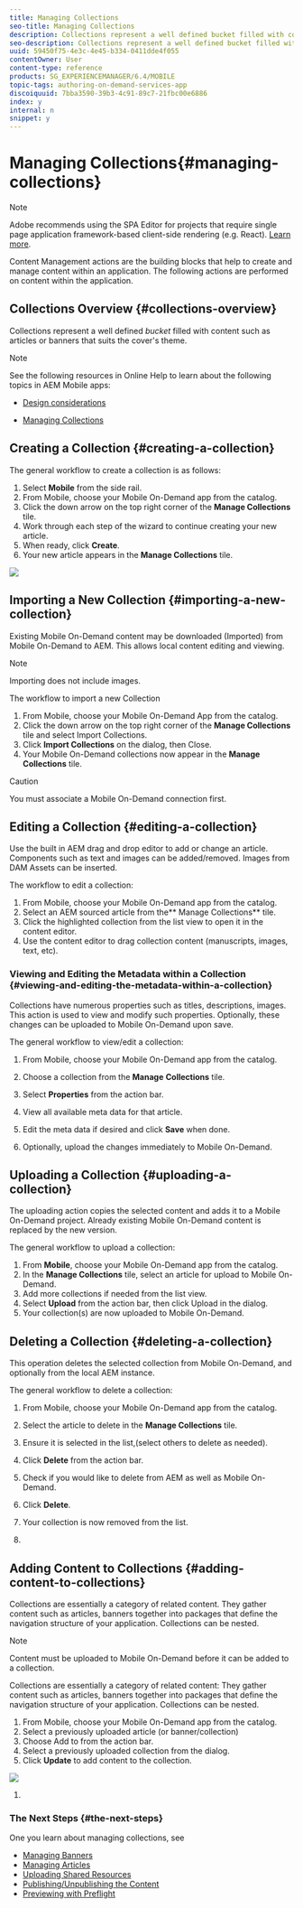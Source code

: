 ```yaml
---
title: Managing Collections
seo-title: Managing Collections
description: Collections represent a well defined bucket filled with content such as articles or banners that suits the cover's theme. Follow this page to learn more.
seo-description: Collections represent a well defined bucket filled with content such as articles or banners that suits the cover's theme. Follow this page to learn more.
uuid: 59450f75-4e3c-4e45-b334-0411dde4f055
contentOwner: User
content-type: reference
products: SG_EXPERIENCEMANAGER/6.4/MOBILE
topic-tags: authoring-on-demand-services-app
discoiquuid: 7bba3590-39b3-4c91-89c7-21fbc00e6886
index: y
internal: n
snippet: y
---
```


# Managing Collections{#managing-collections}

>[!NOTE]
>
>Adobe recommends using the SPA Editor for projects that require single page application framework-based client-side rendering (e.g. React). [Learn more](../../sites/developing/using/spa-overview.md).

Content Management actions are the building blocks that help to create and manage content within an application. The following actions are performed on content within the application.

## Collections Overview {#collections-overview}

Collections represent a well defined *bucket* filled with content such as articles or banners that suits the cover's theme.

>[!NOTE]
>
>See the following resources in Online Help to learn about the following topics in AEM Mobile apps:
>
>* [Design considerations](https://helpx.adobe.com/digital-publishing-solution/help/design-app.html)
>
>* [Managing Collections](https://helpx.adobe.com/digital-publishing-solution/help/creating-collections.html)
>

## Creating a Collection {#creating-a-collection}

The general workflow to create a collection is as follows:

1. Select **Mobile** from the side rail.
1. From Mobile, choose your Mobile On-Demand app from the catalog.
1. Click the down arrow on the top right corner of the **Manage Collections** tile.
1. Work through each step of the wizard to continue creating your new article.
1. When ready, click **Create**.
1. Your new article appears in the **Manage Collections** tile.

![](assets/chlimage_1-1.gif)

## Importing a New Collection {#importing-a-new-collection}

Existing Mobile On-Demand content may be downloaded (Imported) from Mobile On-Demand to AEM. This allows local content editing and viewing.

>[!NOTE]
>
>Importing does not include images.

The workflow to import a new Collection

1. From Mobile, choose your Mobile On-Demand App from the catalog.
1. Click the down arrow on the top right corner of the **Manage Collections** tile and select Import Collections.
1. Click **Import Collections** on the dialog, then Close.
1. Your Mobile On-Demand collections now appear in the **Manage Collections** tile.

>[!CAUTION]
>
>You must associate a Mobile On-Demand connection first.

## Editing a Collection {#editing-a-collection}

Use the built in AEM drag and drop editor to add or change an article. Components such as text and images can be added/removed. Images from DAM Assets can be inserted.

The workflow to edit a collection:

1. From Mobile, choose your Mobile On-Demand app from the catalog.
1. Select an AEM sourced article from the** Manage Collections** tile.
1. Click the highlighted collection from the list view to open it in the content editor.
1. Use the content editor to drag collection content (manuscripts, images, text, etc).

### Viewing and Editing the Metadata within a Collection {#viewing-and-editing-the-metadata-within-a-collection}

Collections have numerous properties such as titles, descriptions, images. This action is used to view and modify such properties. Optionally, these changes can be uploaded to Mobile On-Demand upon save.

The general workflow to view/edit a collection:

1. From Mobile, choose your Mobile On-Demand app from the catalog.
1. Choose a collection from the **Manage** **Collections** tile.

1. Select **Properties** from the action bar.
1. View all available meta data for that article.
1. Edit the meta data if desired and click **Save** when done.
1. Optionally, upload the changes immediately to Mobile On-Demand.

## Uploading a Collection {#uploading-a-collection}

The uploading action copies the selected content and adds it to a Mobile On-Demand project. Already existing Mobile On-Demand content is replaced by the new version.

The general workflow to upload a collection:

1. From **Mobile**, choose your Mobile On-Demand app from the catalog.
1. In the **Manage Collections** tile, select an article for upload to Mobile On-Demand.
1. Add more collections if needed from the list view.
1. Select **Upload** from the action bar, then click Upload in the dialog.
1. Your collection(s) are now uploaded to Mobile On-Demand.

## Deleting a Collection {#deleting-a-collection}

This operation deletes the selected collection from Mobile On-Demand, and optionally from the local AEM instance.

The general workflow to delete a collection:

1. From Mobile, choose your Mobile On-Demand app from the catalog.
1. Select the article to delete in the **Manage Collections** tile.
1. Ensure it is selected in the list,(select others to delete as needed).
1. Click **Delete** from the action bar.
1. Check if you would like to delete from AEM as well as Mobile On-Demand.
1. Click **Delete**.
1. Your collection is now removed from the list.

1.

## Adding Content to Collections {#adding-content-to-collections}

Collections are essentially a category of related content. They gather content such as articles, banners together into packages that define the navigation structure of your application. Collections can be nested.

>[!NOTE]
>
>Content must be uploaded to Mobile On-Demand before it can be added to a collection.

Collections are essentially a category of related content: They gather content such as articles, banners together into packages that define the navigation structure of your application. Collections can be nested.

1. From Mobile, choose your Mobile On-Demand app from the catalog.
1. Select a previously uploaded article (or banner/collection)
1. Choose Add to from the action bar.
1. Select a previously uploaded collection from the dialog.
1. Click **Update** to add content to the collection.

![](assets/chlimage_1-2.gif)

1.

### The Next Steps {#the-next-steps}

One you learn about managing collections, see

* [Managing Banners](../../mobile/using/mobile-on-demand-managing-banners.md)
* [Managing Articles](../../mobile/using/mobile-on-demand-managing-articles.md)
* [Uploading Shared Resources](../../mobile/using/mobile-on-demand-shared-resources.md)
* [Publishing/Unpublishing the Content](../../mobile/using/mobile-on-demand-publishing-unpublishing.md)
* [Previewing with Preflight](../../mobile/using/aem-mobile-manage-ondemand-services.md)

